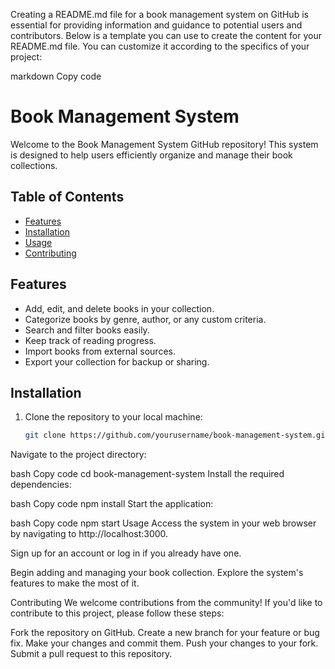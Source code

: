 Creating a README.md file for a book management system on GitHub is essential for providing information and guidance to potential users and contributors. Below is a template you can use to create the content for your README.md file. You can customize it according to the specifics of your project:

markdown
Copy code
# Book Management System

Welcome to the Book Management System GitHub repository! This system is designed to help users efficiently organize and manage their book collections.

## Table of Contents
- [Features](#features)
- [Installation](#installation)
- [Usage](#usage)
- [Contributing](#contributing)

## Features
- Add, edit, and delete books in your collection.
- Categorize books by genre, author, or any custom criteria.
- Search and filter books easily.
- Keep track of reading progress.
- Import books from external sources.
- Export your collection for backup or sharing.

## Installation
1. Clone the repository to your local machine:
   ```bash
   git clone https://github.com/yourusername/book-management-system.git
Navigate to the project directory:

bash
Copy code
cd book-management-system
Install the required dependencies:

bash
Copy code
npm install
Start the application:

bash
Copy code
npm start
Usage
Access the system in your web browser by navigating to http://localhost:3000.

Sign up for an account or log in if you already have one.

Begin adding and managing your book collection. Explore the system's features to make the most of it.

Contributing
We welcome contributions from the community! If you'd like to contribute to this project, please follow these steps:

Fork the repository on GitHub.
Create a new branch for your feature or bug fix.
Make your changes and commit them.
Push your changes to your fork.
Submit a pull request to this repository.
